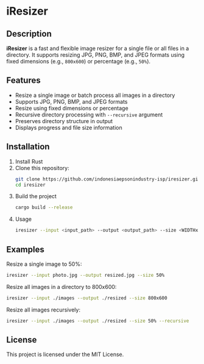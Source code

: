 # iResizer

## Description

**iResizer** is a fast and flexible image resizer for a single file or all files in a directory. It supports resizing JPG, PNG, BMP, and JPEG formats using fixed dimensions (e.g., `800x600`) or percentage (e.g., `50%`).

## Features

- Resize a single image or batch process all images in a directory
- Supports JPG, PNG, BMP, and JPEG formats
- Resize using fixed dimensions or percentage
- Recursive directory processing with `--recursive` argument
- Preserves directory structure in output
- Displays progress and file size information

## Installation

1. Install Rust
2. Clone this repository:
   ```bash
   git clone https://github.com/indonesiaepsonindustry-isp/iresizer.git
   cd iresizer
   ```
3. Build the project
   ```bash
   cargo build --release
   ```
4. Usage
   ```bash
   iresizer --input <input_path> --output <output_path> --size <WIDTHxHEIGHT|PERCENT> [--recursive]
   ```
## Examples
Resize a single image to 50%:
```bash
iresizer --input photo.jpg --output resized.jpg --size 50%
```
Resize all images in a directory to 800x600:

```bash
iresizer --input ./images --output ./resized --size 800x600
```
Resize all images recursively:
```bash
iresizer --input ./images --output ./resized --size 50% --recursive
```
## License
This project is licensed under the MIT License.

